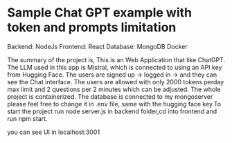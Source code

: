 # Sample Chat GPT example with token and prompts limitation


Backend: NodeJs
Frontend: React
Database: MongoDB
Docker

The summary of the project is, This is an Web Application that like ChatGPT. The LLM used in this app is Mistral, which is connected to using an API key from Hugging Face. The users are signed up -> logged in -> and they can see the Chat interface. The users are allowed with only 2000 tokens perday max limit and 2 questions per 2 minutes which can be adjusted. The whole project is containerized. The database is connected to my mongoserver please feel free to change it in .env file, same with the hugging face key.To start the project run node server.js in backend folder,cd into frontend and run npm start.

you can see UI in localhost:3001


